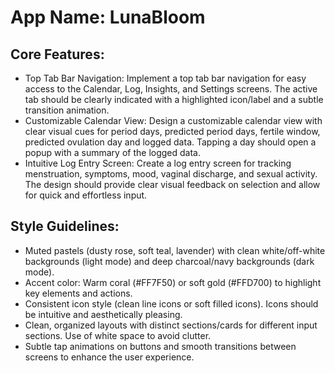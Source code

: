 # **App Name**: LunaBloom

## Core Features:

- Top Tab Bar Navigation: Implement a top tab bar navigation for easy access to the Calendar, Log, Insights, and Settings screens. The active tab should be clearly indicated with a highlighted icon/label and a subtle transition animation.
- Customizable Calendar View: Design a customizable calendar view with clear visual cues for period days, predicted period days, fertile window, predicted ovulation day and logged data. Tapping a day should open a popup with a summary of the logged data.
- Intuitive Log Entry Screen: Create a log entry screen for tracking menstruation, symptoms, mood, vaginal discharge, and sexual activity. The design should provide clear visual feedback on selection and allow for quick and effortless input.

## Style Guidelines:

- Muted pastels (dusty rose, soft teal, lavender) with clean white/off-white backgrounds (light mode) and deep charcoal/navy backgrounds (dark mode).
- Accent color: Warm coral (#FF7F50) or soft gold (#FFD700) to highlight key elements and actions.
- Consistent icon style (clean line icons or soft filled icons). Icons should be intuitive and aesthetically pleasing.
- Clean, organized layouts with distinct sections/cards for different input sections. Use of white space to avoid clutter.
- Subtle tap animations on buttons and smooth transitions between screens to enhance the user experience.